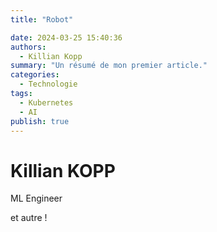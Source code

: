 ```yaml
---
title: "Robot"

date: 2024-03-25 15:40:36
authors:
  - Killian Kopp
summary: "Un résumé de mon premier article."
categories:
  - Technologie
tags:
  - Kubernetes
  - AI
publish: true
---
```


# Killian KOPP

ML Engineer

et autre !